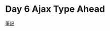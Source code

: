 # Day 6 Ajax Type Ahead 

[筆記](https://paper.dropbox.com/doc/JavaScript30-Day-6-Ajax-Type-Ahead--AnnvWn1iwWbWEBKJlUxKxxFfAg-V43mwPPbcgtgeiZoqX7Ca)